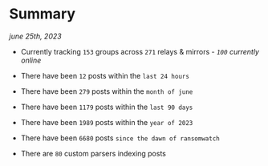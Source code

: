 
# Summary
_june 25th, 2023_

- Currently tracking `153` groups across `271` relays & mirrors - _`100` currently online_

- There have been `12` posts within the `last 24 hours`

- There have been `279` posts within the `month of june`

- There have been `1179` posts within the `last 90 days`

- There have been `1989` posts within the `year of 2023`

- There have been `6680` posts `since the dawn of ransomwatch`

- There are `80` custom parsers indexing posts
